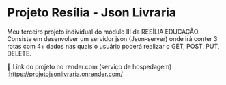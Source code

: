 # Projeto Resília - Json Livraria
Meu terceiro projeto individual do módulo III da RESÍLIA EDUCAÇÃO.
Consiste em desenvolver um servidor json (Json-server) onde
irá conter 3 rotas com 4+ dados nas quais o
usuário poderá realizar o GET, POST, PUT,
DELETE.


📌 Link do projeto no render.com (serviço de hospedagem) :https://projetojsonlivraria.onrender.com/
